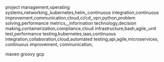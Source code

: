 
project management,operating systems,networking,,kubernetes,helm,,continuous integration,continuous improvement,communication,cloud,ci/cd,,vpn,python,problem solving,performance metrics,,,information technology,decision making,containerization,compliance,cloud infrastructure,bash,agile,,unit test,performance testing,kubernetes,iaas,continuous integration,collaboration,cloud,automated testing,api,agile,microservices, continuous improvement, communication,


maven
groovy
gcp
